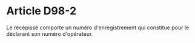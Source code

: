 # Article D98-2

Le récépissé comporte un numéro d'enregistrement qui constitue pour le déclarant son numéro d'opérateur.